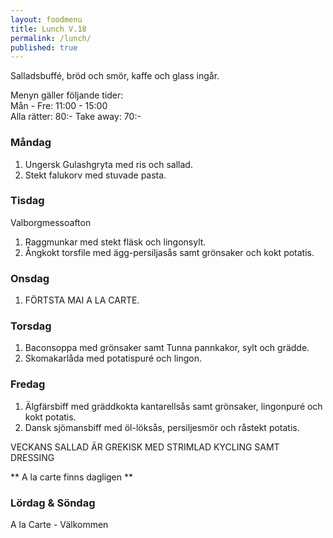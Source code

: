 ```yaml
---
layout: foodmenu
title: Lunch V.18
permalink: /lunch/
published: true
---
```

Salladsbuffé, bröd och smör, kaffe och glass ingår.

Menyn gäller följande tider:  
Mån - Fre: 11:00 - 15:00  
Alla rätter: 80:- Take away: 70:- 

### Måndag

1. Ungersk Gulashgryta med ris och sallad.
2. Stekt falukorv med stuvade pasta.

### Tisdag
Valborgmessoafton

1. Raggmunkar med stekt fläsk och lingonsylt.
2. Ångkokt torsfile med ägg-persiljasås samt grönsaker och kokt potatis.


### Onsdag

1. FÖRTSTA MAI A LA CARTE.


### Torsdag
 
1. Baconsoppa med grönsaker samt Tunna pannkakor, sylt och grädde.
2. Skomakarlåda med potatispuré och lingon.
 
### Fredag

1. Älgfärsbiff med gräddkokta kantarellsås samt grönsaker, lingonpuré och kokt potatis.
2. Dansk sjömansbiff med öl-löksås, persiljesmör och råstekt potatis.

VECKANS SALLAD ÄR GREKISK MED STRIMLAD KYCLING SAMT DRESSING

** A la carte finns dagligen **  

### Lördag & Söndag
A la Carte - Välkommen
